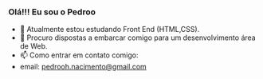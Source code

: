 ### Olá!!! Eu sou o Pedroo

- 📖 Atualmente estou estudando Front End (HTML,CSS).
- 🤔 Procuro dispostas a embarcar comigo para um desenvolvimento área de Web.
- 📫 Como entrar em contato comigo:
- email: pedrooh.nacimento@gmail.com
